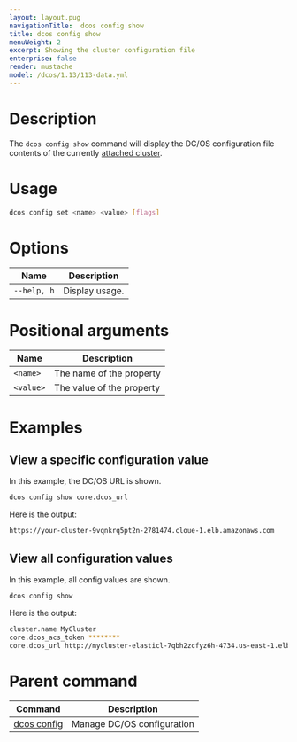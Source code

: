 ```yaml
---
layout: layout.pug
navigationTitle:  dcos config show
title: dcos config show
menuWeight: 2
excerpt: Showing the cluster configuration file
enterprise: false
render: mustache
model: /dcos/1.13/113-data.yml
---
```


# Description

The `dcos config show` command will display the DC/OS configuration file contents of the currently [attached cluster](/1.13/cli/command-reference/dcos-cluster/dcos-cluster-attach/).

# Usage

```bash
dcos config set <name> <value> [flags]
```
# Options

| Name |  Description |
|---------|-------------|
| `--help, h`   |   Display usage. |

# Positional arguments

| Name |  Description |
|---------|-------------|
| `<name>`   |  The name of the property |
| `<value>` | The value of the property |



# Examples

## View a specific configuration value

In this example, the DC/OS URL is shown.

```bash
dcos config show core.dcos_url
```

Here is the output:

```bash
https://your-cluster-9vqnkrq5pt2n-2781474.cloue-1.elb.amazonaws.com
```

## View all configuration values

In this example, all config values are shown.

```bash
dcos config show
```

Here is the output:

```bash
cluster.name MyCluster
core.dcos_acs_token ********
core.dcos_url http://mycluster-elasticl-7qbh2zcfyz6h-4734.us-east-1.elb.amazonaws.com
```

# Parent command

| Command | Description |
|---------|-------------|
| [dcos config](/1.13/cli/command-reference/dcos-config/) |  Manage DC/OS configuration |
